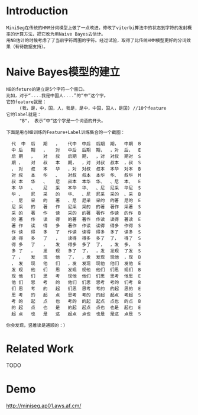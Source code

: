 Introduction
============

    MiniSeg在传统的HMM分词模型上做了一点改进，修改了viterbi算法中的状态到字符的发射概率的计算方法，把它改为用Naive Bayes去估计。
    用NB估计的时候考虑了了当前字符周围的字符。经过试验，取得了比传统HMM模型更好的分词效果（有待数据支持）。


Naive Bayes模型的建立
=====================

    NB的feture的建立是5个字符一个窗口。
    比如，对于“....我是中国人....”的“中”这个字。
    它的feature就是：
         (我，是，中，国，人，我是，是中，中国，国人，是国) //10个feature
    它的label就是：
         "B"， 表示”中“这个字是一个词语的开头。
         
    下面是用与NB训练的Feature+Label训练集合的一个截图：
    
      代  中	后	期	，	代中	中后	后期	期，	中期	B
      中	后	期	，	对	中后	后期	期，	，对	后，	E
      后	期	，	对	叔	后期	期，	，对	对叔	期对	S
      期	，	对	叔	本	期，	，对	对叔	叔本	，叔	S
      ，	对	叔	本	华	，对	对叔	叔本	本华	对本	B
      对	叔	本	华	、	对叔	叔本	本华	华、	叔华	M
      叔	本	华	、	尼	叔本	本华	华、	、尼	本、	E
      本	华	、	尼	采	本华	华、	、尼	尼采	华尼	S
      华	、	尼	采	的	华、	、尼	尼采	采的	、采	B
      、	尼	采	的	著	、尼	尼采	采的	的著	尼的	E
      尼	采	的	著	作	尼采	采的	的著	著作	采著	S
      采	的	著	作	读	采的	的著	著作	作读	的作	B
      的	著	作	读	得	的著	著作	作读	读得	著读	E
      著	作	读	得	多	著作	作读	读得	得多	作得	S
      作	读	得	多	了	作读	读得	得多	多了	读多	S
      读	得	多	了	，	读得	得多	多了	了，	得了	S
      得	多	了	，	发	得多	多了	了，	，发	多，	S
      多	了	，	发	现	多了	了，	，发	发现	了发	S
      了	，	发	现	他	了，	，发	发现	现他	，现	B
      ，	发	现	他	们	，发	发现	现他	他们	发他	E
      发	现	他	们	思	发现	现他	他们	们思	现们	B
      现	他	们	思	考	现他	他们	们思	思考	他思	E
      他	们	思	考	的	他们	们思	思考	考的	们考	B
      们	思	考	的	起	们思	思考	考的	的起	思的	E
      思	考	的	起	点	思考	考的	的起	起点	考起	S
      考	的	起	点	也	考的	的起	起点	点也	的点	B
      的	起	点	也	是	的起	起点	点也	也是	起也	E
      起	点	也	是	这	起点	点也	也是	是这	点是	S
             
    你会发现，竖着读是通顺的：）
    

Related Work
==========
TODO

Demo
====
http://miniseg.ap01.aws.af.cm/



